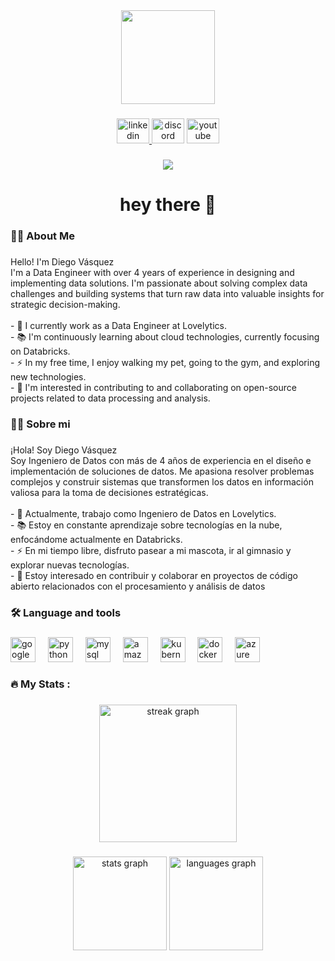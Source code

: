 
<div align="center">
  <img height="150" src="https://avatars.githubusercontent.com/u/112432650?s=400&u=13936a08c1d6104a65961e3984bff3051b4efff2&v=4"  />
</div>

###

<div align="center">
  <a href="https://www.linkedin.com/in/diegofedericovasquezromero" target="_blank"> <img src="https://raw.githubusercontent.com/maurodesouza/profile-readme-generator/master/src/assets/icons/social/linkedin/default.svg" width="52" height="40" alt="linkedin logo"  /> </a>
  <!-- <img src="https://raw.githubusercontent.com/maurodesouza/profile-readme-generator/master/src/assets/icons/social/twitter/default.svg" width="52" height="40" alt="twitter logo"  /> -->
  <a href="https://discord.gg/mbKvaU4tXY" target="_blank"><img src="https://raw.githubusercontent.com/maurodesouza/profile-readme-generator/master/src/assets/icons/social/discord/default.svg" width="52" height="40" alt="discord logo"  /></a>
  <a href="https://www.youtube.com/@diegovasquez97" target="_blank"><img src="https://raw.githubusercontent.com/maurodesouza/profile-readme-generator/master/src/assets/icons/social/youtube/default.svg" width="52" height="40" alt="youtube logo"  /></a>
</div>

###

<div align="center">
  <img src="https://visitor-badge.laobi.icu/badge?page_id=DataDiegoVasquez.DataDiegoVasquez&"  />
</div>

###

<h1 align="center">hey there 👋</h1>

###

<h3 align="left">👩‍💻  About Me</h3>

###

<p align="left">Hello! I'm Diego Vásquez<br>
I'm a Data Engineer with over 4 years of experience in designing and implementing data solutions. I'm passionate about solving complex data challenges and building systems that turn raw data into valuable insights for strategic decision-making.<br>
<br>- 🔭 I currently work as a Data Engineer at Lovelytics.
<br>- 📚 I'm continuously learning about cloud technologies, currently focusing on Databricks.
<br>- ⚡ In my free time, I enjoy walking my pet, going to the gym, and exploring new technologies.
<br>- 🌱 I'm interested in contributing to and collaborating on open-source projects related to data processing and analysis.</p>

###

<h3 align="left">👩‍💻  Sobre mi</h3>

###

<p align="left">¡Hola! Soy Diego Vásquez<br>
Soy Ingeniero de Datos con más de 4 años de experiencia en el diseño e implementación de soluciones de datos. Me apasiona resolver problemas complejos y construir sistemas que transformen los datos en información valiosa para la toma de decisiones estratégicas.<br>
<br>- 🔭 Actualmente, trabajo como Ingeniero de Datos en Lovelytics.
<br>- 📚 Estoy en constante aprendizaje sobre tecnologías en la nube, enfocándome actualmente en Databricks.
<br>- ⚡ En mi tiempo libre, disfruto pasear a mi mascota, ir al gimnasio y explorar nuevas tecnologías.
<br>- 🌱 Estoy interesado en contribuir y colaborar en proyectos de código abierto relacionados con el procesamiento y análisis de datos</p>


<h3 align="left">🛠 Language and tools</h3>

###

<div align="left">
  <img src="https://cdn.jsdelivr.net/gh/devicons/devicon/icons/googlecloud/googlecloud-original.svg" height="40" alt="googlecloud logo"  />
  <img width="12" />
  <img src="https://cdn.jsdelivr.net/gh/devicons/devicon/icons/python/python-original.svg" height="40" alt="python logo"  />
  <img width="12" />
  <img src="https://cdn.jsdelivr.net/gh/devicons/devicon/icons/mysql/mysql-original.svg" height="40" alt="mysql logo"  />
  <img width="12" />
  <img src="https://cdn.jsdelivr.net/gh/devicons/devicon/icons/amazonwebservices/amazonwebservices-line-wordmark.svg" height="40" alt="amazonwebservices logo"  />
  <img width="12" />
  <img src="https://cdn.jsdelivr.net/gh/devicons/devicon/icons/kubernetes/kubernetes-plain.svg" height="40" alt="kubernetes logo"  />
  <img width="12" />
  <img src="https://cdn.jsdelivr.net/gh/devicons/devicon/icons/docker/docker-plain-wordmark.svg" height="40" alt="docker logo"  />
  <img width="12" />
  <img src="https://cdn.jsdelivr.net/gh/devicons/devicon/icons/azure/azure-original.svg" height="40" alt="azure logo"  />
</div>

###

<h3 align="left">🔥   My Stats :</h3>

###

<div align="center">
  <img src="https://streak-stats.demolab.com?user=DataDiegoVasquez&locale=en&mode=daily&theme=dark&hide_border=false&border_radius=5&order=3" height="220" alt="streak graph"  />
</div>

###

<div align="center">
  <img src="https://github-readme-stats.vercel.app/api?username=DataDiegoVasquez&hide_title=false&hide_rank=false&show_icons=true&include_all_commits=true&count_private=true&disable_animations=false&theme=dracula&locale=en&hide_border=false&order=1" height="150" alt="stats graph"  />
  <img src="https://github-readme-stats.vercel.app/api/top-langs?username=DataDiegoVasquez&locale=en&hide_title=false&layout=compact&card_width=320&langs_count=5&theme=dracula&hide_border=false&order=2" height="150" alt="languages graph"  />
</div>

###
